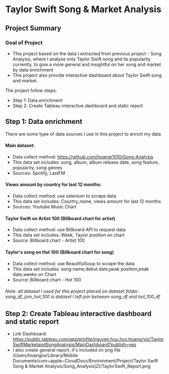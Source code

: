 # Taylor Swift Song & Market Analysis
## Project Summary

### Goal of Project 
- This project based on the data I extracted from previous project - Song Analysis, where I analyse only Taylor Swift song and its popularity currently, to give a more general and insightful on her song and market by data enrichment
- This project also provide interactive dashboard about Taylor Swift song and market. 

The project follow steps:
- Step 1: Data enrichment
- Step 2: Create Tableau interactive dashboard and static report

## Step 1: Data enrichment
There are some type of data sources I use in this project to enrich my data
#### Main dataset:
- Data collect method: https://github.com/hoangr1010/Song-Analysis
- This data set includes: song, album, album release date, song feature, popularity, song genres
- Sources: Spotify, LastFM

#### Views amount by country for last 12 months:
- Data collect method: use selenium to scrape data 
- This data set includes: Country_name, views amount for last 12 months
- Sources: Youtube Music Chart

#### Taylor Swift on Artist 100 (Billboard chart for artist)
- Data collect method: use Billboard API to request data
- This data set includes: Week, Taylor position on chart
- Source: Billboard chart - Artist 100

#### Taylor's song on Hot 100 (Billboard chart for song)
- Data collect method: use BeautifulSoup to scrape the data
- This data set includes: song name,debut date,peak position,peak date,weeks on Chart
- Source: Billboard chart - Hot 100

###### Note: all dataset I used for this project placed on dataset folder. song_df_join_hot_100 is dataset I left join between song_df and hot_100_df

## Step 2: Create Tableau interactive dashboard and static report
- Link Dashboard: https://public.tableau.com/app/profile/nguyen.huu.huy.hoang/viz/TaylorSwiftMarketandSongAnalysis/MainDashboard?publish=yes
- I also create general report, it's included on png file
/Users/hoanglui/Library/Mobile Documents/com~apple~CloudDocs/Environment/Project/Taylor Swift Song & Market Analysis/Song_Analysis(2)/TaylorSwift_Report.png
